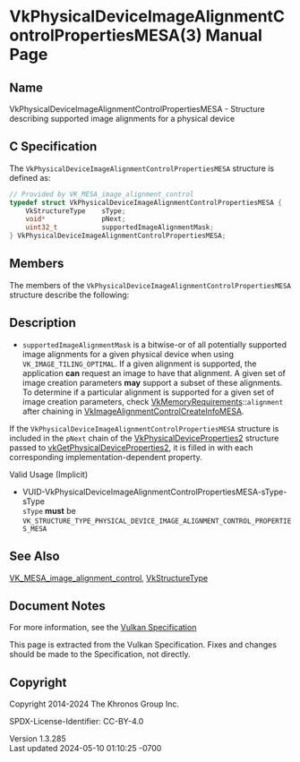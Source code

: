 # VkPhysicalDeviceImageAlignmentControlPropertiesMESA(3) Manual Page

## Name

VkPhysicalDeviceImageAlignmentControlPropertiesMESA - Structure
describing supported image alignments for a physical device



## <a href="#_c_specification" class="anchor"></a>C Specification

The `VkPhysicalDeviceImageAlignmentControlPropertiesMESA` structure is
defined as:

``` c
// Provided by VK_MESA_image_alignment_control
typedef struct VkPhysicalDeviceImageAlignmentControlPropertiesMESA {
    VkStructureType    sType;
    void*              pNext;
    uint32_t           supportedImageAlignmentMask;
} VkPhysicalDeviceImageAlignmentControlPropertiesMESA;
```

## <a href="#_members" class="anchor"></a>Members

The members of the `VkPhysicalDeviceImageAlignmentControlPropertiesMESA`
structure describe the following:

## <a href="#_description" class="anchor"></a>Description

- <span id="limits-supportedImageAlignmentMask"></span>
  `supportedImageAlignmentMask` is a bitwise-or of all potentially
  supported image alignments for a given physical device when using
  `VK_IMAGE_TILING_OPTIMAL`. If a given alignment is supported, the
  application **can** request an image to have that alignment. A given
  set of image creation parameters **may** support a subset of these
  alignments. To determine if a particular alignment is supported for a
  given set of image creation parameters, check
  [VkMemoryRequirements](https://registry.khronos.org/vulkan/specs/1.3-extensions/man/html/VkMemoryRequirements.html)::`alignment` after
  chaining in
  [VkImageAlignmentControlCreateInfoMESA](https://registry.khronos.org/vulkan/specs/1.3-extensions/man/html/VkImageAlignmentControlCreateInfoMESA.html).

If the `VkPhysicalDeviceImageAlignmentControlPropertiesMESA` structure
is included in the `pNext` chain of the
[VkPhysicalDeviceProperties2](https://registry.khronos.org/vulkan/specs/1.3-extensions/man/html/VkPhysicalDeviceProperties2.html)
structure passed to
[vkGetPhysicalDeviceProperties2](https://registry.khronos.org/vulkan/specs/1.3-extensions/man/html/vkGetPhysicalDeviceProperties2.html),
it is filled in with each corresponding implementation-dependent
property.

Valid Usage (Implicit)

- <a
  href="#VUID-VkPhysicalDeviceImageAlignmentControlPropertiesMESA-sType-sType"
  id="VUID-VkPhysicalDeviceImageAlignmentControlPropertiesMESA-sType-sType"></a>
  VUID-VkPhysicalDeviceImageAlignmentControlPropertiesMESA-sType-sType  
  `sType` **must** be
  `VK_STRUCTURE_TYPE_PHYSICAL_DEVICE_IMAGE_ALIGNMENT_CONTROL_PROPERTIES_MESA`

## <a href="#_see_also" class="anchor"></a>See Also

[VK_MESA_image_alignment_control](https://registry.khronos.org/vulkan/specs/1.3-extensions/man/html/VK_MESA_image_alignment_control.html),
[VkStructureType](https://registry.khronos.org/vulkan/specs/1.3-extensions/man/html/VkStructureType.html)

## <a href="#_document_notes" class="anchor"></a>Document Notes

For more information, see the <a
href="https://registry.khronos.org/vulkan/specs/1.3-extensions/html/vkspec.html#VkPhysicalDeviceImageAlignmentControlPropertiesMESA"
target="_blank" rel="noopener">Vulkan Specification</a>

This page is extracted from the Vulkan Specification. Fixes and changes
should be made to the Specification, not directly.

## <a href="#_copyright" class="anchor"></a>Copyright

Copyright 2014-2024 The Khronos Group Inc.

SPDX-License-Identifier: CC-BY-4.0

Version 1.3.285  
Last updated 2024-05-10 01:10:25 -0700
